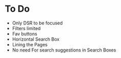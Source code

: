 # To Do

- Only DSR to be focused
- Filters limited
- Fav buttons
- Horizontal Search Box
- Lining the Pages
- No need For search suggestions in Search Boxes
